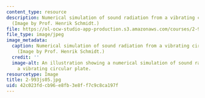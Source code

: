 ```yaml
---
content_type: resource
description: Numerical simulation of sound radiation from a vibrating circular plate.
  (Image by Prof. Henrik Schmidt.)
file: https://ol-ocw-studio-app-production.s3.amazonaws.com/courses/2-993j-introduction-to-numerical-analysis-for-engineering-13-002j-spring-2005/42c023fdcb96e8fb3e8ff7c9c8ca197f_2-993js05.jpg
file_type: image/jpeg
image_metadata:
  caption: Numerical simulation of sound radiation from a vibrating circular plate.
    (Image by Prof. Henrik Schmidt.)
  credit: ''
  image-alt: An illustration showing a numerical simulation of sound radiation from
    a vibrating circular plate.
resourcetype: Image
title: 2-993js05.jpg
uid: 42c023fd-cb96-e8fb-3e8f-f7c9c8ca197f
---
```

